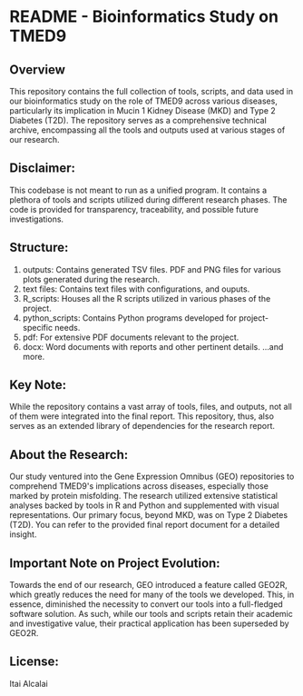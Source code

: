 # README - Bioinformatics Study on TMED9
## Overview
This repository contains the full collection of tools, scripts, and data used in our bioinformatics study on the role of TMED9 across various diseases, particularly its implication in Mucin 1 Kidney Disease (MKD) and Type 2 Diabetes (T2D). The repository serves as a comprehensive technical archive, encompassing all the tools and outputs used at various stages of our research.

## Disclaimer:
This codebase is not meant to run as a unified program. It contains a plethora of tools and scripts utilized during different research phases. The code is provided for transparency, traceability, and possible future investigations.

## Structure:
1. outputs:
Contains generated TSV files.
PDF and PNG files for various plots generated during the research.
2. text files:
Contains text files with configurations, and ouputs.
3. R_scripts:
Houses all the R scripts utilized in various phases of the project.
4. python_scripts:
Contains Python programs developed for project-specific needs.
5. pdf:
For extensive PDF documents relevant to the project.
6. docx:
Word documents with reports and other pertinent details.
...and more.
## Key Note:
While the repository contains a vast array of tools, files, and outputs, not all of them were integrated into the final report. This repository, thus, also serves as an extended library of dependencies for the research report.

## About the Research:
Our study ventured into the Gene Expression Omnibus (GEO) repositories to comprehend TMED9's implications across diseases, especially those marked by protein misfolding. The research utilized extensive statistical analyses backed by tools in R and Python and supplemented with visual representations. Our primary focus, beyond MKD, was on Type 2 Diabetes (T2D). You can refer to the provided final report document for a detailed insight.

## Important Note on Project Evolution:
Towards the end of our research, GEO introduced a feature called GEO2R, which greatly reduces the need for many of the tools we developed. This, in essence, diminished the necessity to convert our tools into a full-fledged software solution. As such, while our tools and scripts retain their academic and investigative value, their practical application has been superseded by GEO2R.

## License:
Itai Alcalai
